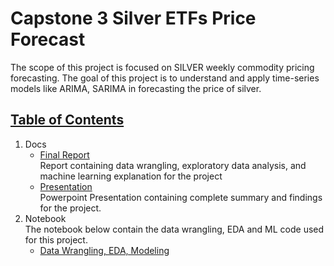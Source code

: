# Capstone 3 Silver ETFs Price Forecast

The scope of this project is focused on SILVER weekly commodity pricing forecasting. 
The goal of this project is to understand and apply time-series models like ARIMA, SARIMA in forecasting the price of silver.



## [Table of Contents](#table-of-contents)
1. Docs  
    - [Final Report](https://github.com/avel848895/Springboard/blob/main/Capstone%20Three/Docs/Capstone%203%20Silver%20ETFs%20Price%20Forecast%20Report.pdf)  
   Report containing data wrangling, exploratory data analysis, and machine learning explanation for the project
    - [Presentation](https://github.com/avel848895/Springboard/blob/main/Capstone%20Three/Docs/Silver%20ETFs%20Price%20Forecast%20Presentation%20.pdf)  
    Powerpoint Presentation containing complete summary and findings for the project.
2. Notebook  
The notebook below contain the data wrangling, EDA and ML code used for this project. 
   - [Data Wrangling, EDA, Modeling](https://github.com/avel848895/Springboard/blob/main/Capstone%20Three/Notebook/Capstone%203%20Silver%20EFFs%20Price%20Forecast.ipynb)
   

